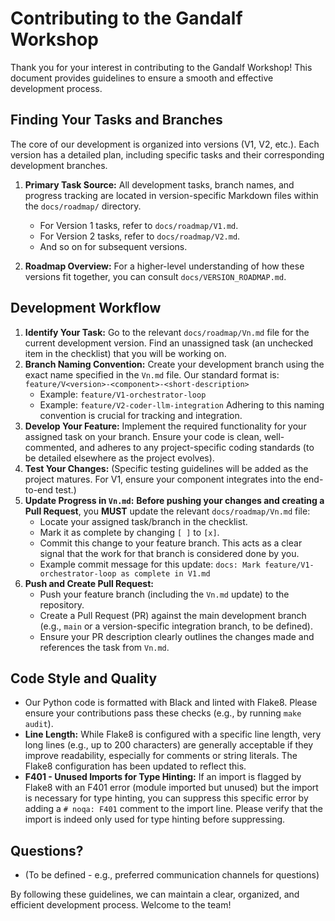 # Contributing to the Gandalf Workshop

Thank you for your interest in contributing to the Gandalf Workshop! This document provides guidelines to ensure a smooth and effective development process.

## Finding Your Tasks and Branches

The core of our development is organized into versions (V1, V2, etc.). Each version has a detailed plan, including specific tasks and their corresponding development branches.

1.  **Primary Task Source:** All development tasks, branch names, and progress tracking are located in version-specific Markdown files within the `docs/roadmap/` directory.
    *   For Version 1 tasks, refer to `docs/roadmap/V1.md`.
    *   For Version 2 tasks, refer to `docs/roadmap/V2.md`.
    *   And so on for subsequent versions.

2.  **Roadmap Overview:** For a higher-level understanding of how these versions fit together, you can consult `docs/VERSION_ROADMAP.md`.

## Development Workflow

1.  **Identify Your Task:** Go to the relevant `docs/roadmap/Vn.md` file for the current development version. Find an unassigned task (an unchecked item in the checklist) that you will be working on.
2.  **Branch Naming Convention:** Create your development branch using the exact name specified in the `Vn.md` file. Our standard format is:
    `feature/V<version>-<component>-<short-description>`
    *   Example: `feature/V1-orchestrator-loop`
    *   Example: `feature/V2-coder-llm-integration`
    Adhering to this naming convention is crucial for tracking and integration.
3.  **Develop Your Feature:** Implement the required functionality for your assigned task on your branch. Ensure your code is clean, well-commented, and adheres to any project-specific coding standards (to be detailed elsewhere as the project evolves).
4.  **Test Your Changes:** (Specific testing guidelines will be added as the project matures. For V1, ensure your component integrates into the end-to-end test.)
5.  **Update Progress in `Vn.md`:** **Before pushing your changes and creating a Pull Request**, you **MUST** update the relevant `docs/roadmap/Vn.md` file:
    *   Locate your assigned task/branch in the checklist.
    *   Mark it as complete by changing `[ ]` to `[x]`.
    *   Commit this change to your feature branch. This acts as a clear signal that the work for that branch is considered done by you.
    *   Example commit message for this update: `docs: Mark feature/V1-orchestrator-loop as complete in V1.md`
6.  **Push and Create Pull Request:**
    *   Push your feature branch (including the `Vn.md` update) to the repository.
    *   Create a Pull Request (PR) against the main development branch (e.g., `main` or a version-specific integration branch, to be defined).
    *   Ensure your PR description clearly outlines the changes made and references the task from `Vn.md`.

## Code Style and Quality

*   Our Python code is formatted with Black and linted with Flake8. Please ensure your contributions pass these checks (e.g., by running `make audit`).
*   **Line Length:** While Flake8 is configured with a specific line length, very long lines (e.g., up to 200 characters) are generally acceptable if they improve readability, especially for comments or string literals. The Flake8 configuration has been updated to reflect this.
*   **F401 - Unused Imports for Type Hinting:** If an import is flagged by Flake8 with an F401 error (module imported but unused) but the import is necessary for type hinting, you can suppress this specific error by adding a `# noqa: F401` comment to the import line. Please verify that the import is indeed only used for type hinting before suppressing.

## Questions?

*   (To be defined - e.g., preferred communication channels for questions)

By following these guidelines, we can maintain a clear, organized, and efficient development process. Welcome to the team!
